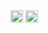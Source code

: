 <img height="20" src="https://github.com/Blooket-Cheats/Blooket-Hacks/raw/main/images/contributor1.svg" />
<img height="20" src="https://github.com/Blooket-Cheats/Blooket-Hacks/raw/main/images/contributor2.svg" />
